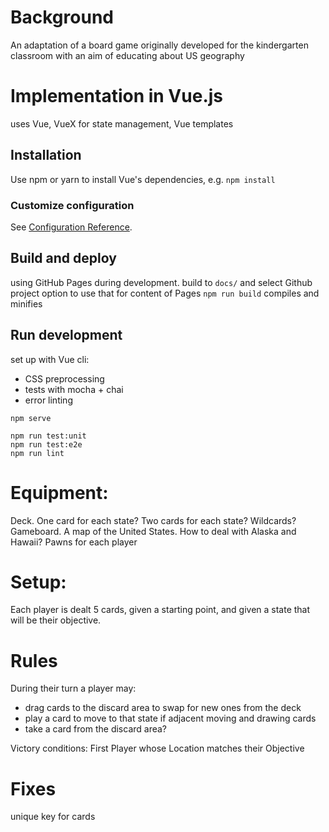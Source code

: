 # Background

An adaptation of a board game originally developed for the kindergarten classroom with an aim of educating about US geography

# Implementation in Vue.js

uses Vue, VueX for state management, Vue templates

## Installation
Use npm or yarn to install Vue's dependencies, e.g. `npm install`

### Customize configuration
See [Configuration Reference](https://cli.vuejs.org/config/).


## Build and deploy
using GitHub Pages during development.
build to `docs/` and select Github project option to use that for content of Pages
`npm run build` compiles and minifies

## Run development
set up with Vue cli:
- CSS preprocessing
- tests with mocha + chai
- error linting

`npm serve`

```
npm run test:unit
npm run test:e2e
npm run lint
```

# Equipment:
Deck. One card for each state? Two cards for each state? Wildcards?
Gameboard. A map of the United States. How to deal with Alaska and Hawaii?
Pawns for each player

# Setup:
Each player is dealt 5 cards, given a starting point, and given a state that will be their objective.

# Rules
During their turn a player may:
- drag cards to the discard area to swap for new ones from the deck
- play a card to move to that state if adjacent
moving and drawing cards
- take a card from the discard area?

Victory conditions:
First Player whose Location matches their Objective

# Fixes

unique key for cards